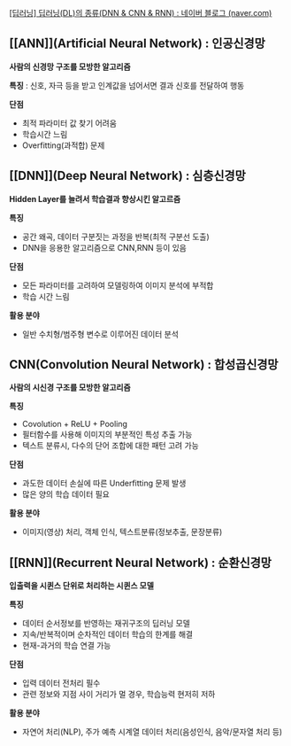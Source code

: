 [[딥러닝] 딥러닝(DL)의 종류(DNN & CNN & RNN) : 네이버 블로그 (naver.com)](https://m.blog.naver.com/dsgsengy/222775853619)
## [[ANN]](Artificial Neural Network) : 인공신경망

**사람의 신경망 구조를 모방한 알고리즘**

**특징** : 신호, 자극 등을 받고 인계값을 넘어서면 결과 신호를 전달하여 행동

**단점**
- 최적 파라미터 값 찾기 어려움
- 학습시간 느림
- Overfitting(과적합) 문제
## [[DNN]](Deep Neural Network) : 심층신경망

**Hidden Layer를 늘려서 학습결과 향상시킨 알고르즘**

**특징**
- 공간 왜곡, 데이터 구분짓는 과정을 반복(최적 구분선 도출)
- DNN을 응용한 알고리즘으로 CNN,RNN 등이 있음

**단점**
- 모든 파라미터를 고려하여 모델링하여 이미지 분석에 부적합
- 학습 시간 느림

**활용 분야**
- 일반 수치형/범주형 변수로 이루어진 데이터 분석
## CNN(Convolution Neural Network) : 합성곱신경망

**사람의 시신경 구조를 모방한 알고리즘**

**특징**
- Covolution + ReLU + Pooling
- 필터함수를 사용해 이미지의 부분적인 특성 추출 가능
- 텍스트 분류시, 다수의 단어 조합에 대한 패턴 고려 가능

**단점**
- 과도한 데이터 손실에 따른 Underfitting 문제 발생
- 많은 양의 학습 데이터 필요

**활용 분야**
- 이미지(영상) 처리, 객체 인식, 텍스트분류(정보추출, 문장분류)
## [[RNN]](Recurrent Neural Network) : 순환신경망

**입출력을 시퀸스 단위로 처리하는 시퀸스 모델**

**특징**
- 데이터 순서정보를 반영하는 재귀구조의 딥러닝 모델
- 지속/반복적이며 순차적인 데이터 학습의 한계를 해결
- 현재-과거의 학습 연결 가능

**단점**
- 입력 데이터 전처리 필수
- 관련 정보와 지점 사이 거리가 멀 경우, 학습능력 현저히 저하

**활용 분야**
- 자연어 처리(NLP), 주가 예측 시계열 데이터 처리(음성인식, 음악/문자열 처리 등)
